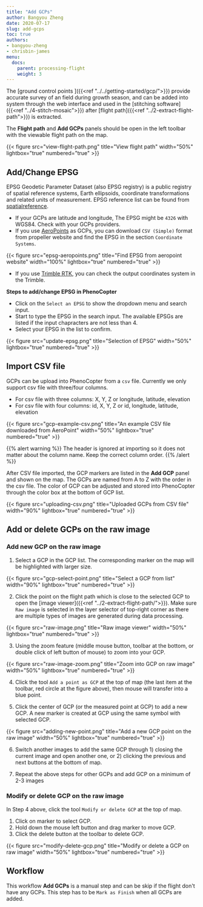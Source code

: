 ```yaml
---
title: "Add GCPs"
author: Bangyou Zheng
date: 2020-07-17
slug: add-gcps
toc: true
authors:
- bangyou-zheng
- chrisbin-james
menu:
  docs:
    parent: processing-flight
    weight: 3
---
```


The [ground control points ]({{<ref "../../getting-started/gcp/">}}) provide accurate survey of an field during growth season, and can be added into system through the web interface and used in the [stitching software]({{<ref "../4-stitch-mosaic">}}) after [flight path]({{<ref "../2-extract-flight-path">}}) is extracted. 


The **Flight path** and **Add GCPs** panels should be open in the left toolbar with the viewable flight path on the map. 

{{< figure src="view-flight-path.png" title="View flight path" width="50%" lightbox="true" numbered="true" >}}



## Add/Change EPSG

EPSG Geodetic Parameter Dataset (also EPSG registry) is a public registry of spatial reference systems, Earth ellipsoids, coordinate transformations and related units of measurement. EPSG reference list can be found from [spatialreference](https://spatialreference.org/ref/epsg/).

* If your GCPs are latitude and longitude, The EPSG might be `4326` with WGS84. Check with your GCPs providers.
* If you use [AeroPoints](https://www.propelleraero.com/aeropoints/) as GCPs, you can download `CSV (Simple)` format from propeller website and find the EPSG in the section `Coordinate Systems`. 

{{< figure src="epsg-aeropoints.png" title="Find EPSG from aeropoint website" width="100%" lightbox="true" numbered="true" >}}


* If you use [Trimble RTK](https://geospatial.trimble.com/products-and-solutions/gnss-systems), you can check the output coordinates system in the Trimble.


**Steps to add/change EPSG in PhenoCopter**
* Click on the `Select an EPSG` to show the dropdown menu and search input.
* Start to type the EPSG in the search input. The available EPSGs are listed if the input chapracters are not less than 4.
* Select your EPSG in the list to confirm.

{{< figure src="update-epsg.png" title="Selection of EPSG" width="50%" lightbox="true" numbered="true" >}}

## Import CSV file

GCPs can be upload into PhenoCopter from a `csv` file. Currently we only support csv file with three/four columns. 

* For csv file with three columns: X, Y, Z or longitude, latitude, elevation
* For csv file with four columns: id, X, Y, Z or id, longitude, latitude, elevation


{{< figure src="gcp-example-csv.png" title="An example CSV file downloaded from AeroPoint" width="50%" lightbox="true" numbered="true" >}}

{{% alert warning %}}
The header is ignored at importing so it does not matter about the column name. Keep the correct column order. 
{{% /alert %}}

After CSV file imported, the GCP markers are listed in the **Add GCP** panel and shown on the map. The GCPs are named from A to Z with the order in the csv file. The color of GCP can be adjusted and stored into PhenoCopter through the color box at the bottom of GCP list. 

{{< figure src="uploading-csv.png" title="Uploaded GCPs from CSV file" width="90%" lightbox="true" numbered="true" >}}


## Add or delete GCPs on the raw image

### Add new GCP on the raw image

1. Select a GCP in the GCP list. The corresponding marker on the map will be highlighted with larger size.

{{< figure src="gcp-select-point.png" title="Select a GCP from list" width="90%" lightbox="true" numbered="true" >}}

2. Click the point on the flight path which is close to the selected GCP to open the [image viewer]({{<ref "../2-extract-flight-path/">}}). Make sure `Raw image` is selected in the layer selector of top-right corner as there are multiple types of images are generated during data processing. 

{{< figure src="raw-image.png" title="Raw image viewer" width="50%" lightbox="true" numbered="true" >}}

3. Using the zoom feature (middle mouse button, toolbar at the bottom, or double click of left button of mouse) to zoom into your GCP. 


{{< figure src="raw-image-zoom.png" title="Zoom into GCP on raw image" width="50%" lightbox="true" numbered="true" >}}

4. Click the tool `Add a point as GCP` at the top of map (the last item at the toolbar, red circle at the figure above), then mouse will transfer into a blue point.

5. Click the center of GCP (or the measured point at GCP) to add a new GCP. A new marker is created at GCP using the same symbol with selected GCP. 

{{< figure src="adding-new-point.png" title="Add a new GCP point on the raw image" width="50%" lightbox="true" numbered="true" >}}

6. Switch another images to add the same GCP through 1) closing the current image and open another one, or 2) clicking the previous and next buttons at the bottom of map.

7. Repeat the above steps for other GCPs and add GCP on a minimum of 2-3 images

### Modify or delete GCP on the raw image

In Step 4 above, click the tool `Modify or delete GCP` at the top of map. 

1. Click on marker to select GCP.
2. Hold down the mouse left button and drag marker to move GCP.
3. Click the delete button at the toolbar to delete GCP. 

{{< figure src="modify-delete-gcp.png" title="Modify or delete a GCP on raw image" width="50%" lightbox="true" numbered="true" >}}

## Workflow

This workflow **Add GCPs** is a manual step and can be skip if the flight don't have any GCPs. This step has to be `Mark as Finish` when all GCPs are added.

